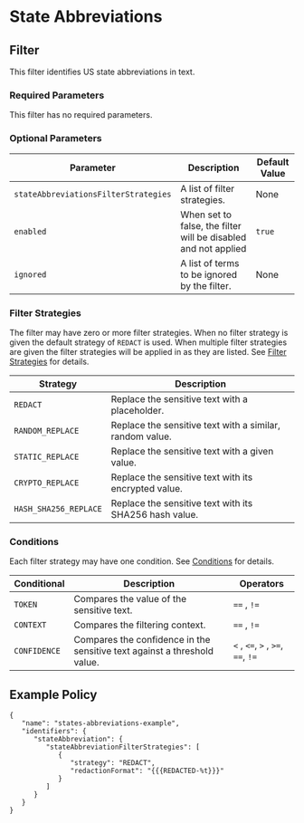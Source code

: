 # State Abbreviations

## Filter

This filter identifies US state abbreviations in text.

### Required Parameters

This filter has no required parameters.

### Optional Parameters

| Parameter                            | Description                                                    | Default Value |
| ------------------------------------ | -------------------------------------------------------------- | ------------- |
| `stateAbbreviationsFilterStrategies` | A list of filter strategies.                                   | None          |
| `enabled`                            | When set to false, the filter will be disabled and not applied | `true`        |
| `ignored`                            | A list of terms to be ignored by the filter.                   | None          |

### Filter Strategies

The filter may have zero or more filter strategies. When no filter strategy is given the default strategy of `REDACT` is used. When multiple filter strategies are given the filter strategies will be applied in as they are listed. See [Filter Strategies](#filter-strategies) for details.

| Strategy              | Description                                              |
| --------------------- | -------------------------------------------------------- |
| `REDACT`              | Replace the sensitive text with a placeholder.           |
| `RANDOM_REPLACE`      | Replace the sensitive text with a similar, random value. |
| `STATIC_REPLACE`      | Replace the sensitive text with a given value.           |
| `CRYPTO_REPLACE`      | Replace the sensitive text with its encrypted value.     |
| `HASH_SHA256_REPLACE` | Replace the sensitive text with its SHA256 hash value.   |

### Conditions

Each filter strategy may have one condition. See [Conditions](#conditions) for details.

| Conditional  | Description                                                              | Operators                          |
| ------------ | ------------------------------------------------------------------------ | ---------------------------------- |
| `TOKEN`      | Compares the value of the sensitive text.                                | `==` , `!=`                        |
| `CONTEXT`    | Compares the filtering context.                                          | `==` , `!=`                        |
| `CONFIDENCE` | Compares the confidence in the sensitive text against a threshold value. | `<` , `<=`, `>` , `>=`, `==`, `!=` |

## Example Policy

```
{
   "name": "states-abbreviations-example",
   "identifiers": {
      "stateAbbreviation": {
         "stateAbbreviationFilterStrategies": [
            {
               "strategy": "REDACT",
               "redactionFormat": "{{{REDACTED-%t}}}"
            }
         ]
      }
   }
}
```
